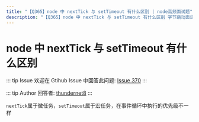 ```yaml
---
title: "【Q365】node 中 nextTick 与 setTimeout 有什么区别 | node高频面试题"
description: "【Q365】node 中 nextTick 与 setTimeout 有什么区别 字节跳动面试题、阿里腾讯面试题、美团小米面试题。"
---
```


# node 中 nextTick 与 setTimeout 有什么区别

::: tip Issue
欢迎在 Gtihub Issue 中回答此问题: [Issue 370](https://github.com/shfshanyue/Daily-Question/issues/370)
:::

::: tip Author
回答者: [thundernet8](https://github.com/thundernet8)
:::

`nextTick`属于微任务，`setTimeout`属于宏任务，在事件循环中执行的优先级不一样
